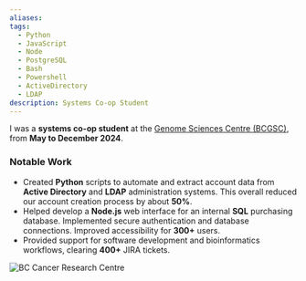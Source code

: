```yaml
---
aliases: 
tags:
  - Python
  - JavaScript
  - Node
  - PostgreSQL
  - Bash
  - Powershell
  - ActiveDirectory
  - LDAP
description: Systems Co-op Student
---
```

I was a **systems co-op student** at the [Genome Sciences Centre (BCGSC)](https://www.bcgsc.ca/), from **May to December 2024**.

### Notable Work

- Created **Python** scripts to automate and extract account data from **Active Directory** and **LDAP** administration systems. This overall reduced our account creation process by about **50%**.
- Helped develop a **Node.js** web interface for an internal **SQL** purchasing database. Implemented secure authentication and database connections. Improved accessibility for **300+** users.
- Provided support for software development and bioinformatics workflows, clearing **400+** JIRA tickets.


![BC Cancer Research Centre](https://upload.wikimedia.org/wikipedia/commons/2/21/BC_Cancer.jpg)
